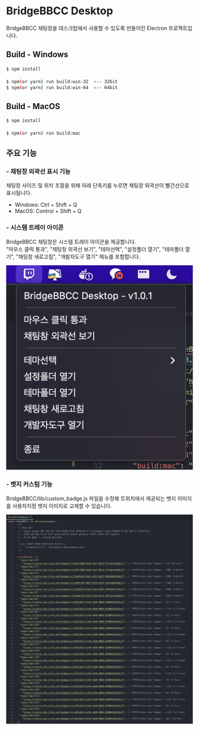 # BridgeBBCC Desktop

BridgeBBCC 채팅창을 데스크탑에서 사용할 수 있도록 만들어진 Electron 프로젝트입니다.

## Build - Windows

```bash
$ npm install

$ npm(or yarn) run build:win-32  <-- 32bit
$ npm(or yarn) run build:win-64  <-- 64bit
```

## Build - MacOS

```bash
$ npm install

$ npm(or yarn) run build:mac
```

## 주요 기능

### - 채팅창 외곽선 표시 기능

채팅창 사이즈 및 위치 조절을 위해 아래 단축키를 누르면 채팅창 외곽선이 빨간선으로 표시됩니다.

- Windows: Ctrl + Shift + Q
- MacOS: Control + Shift + Q

### - 시스템 트레이 아이콘

BridgeBBCC 채팅창은 시스템 트레이 아이콘을 제공합니다.  
"마우스 클릭 통과", "채팅창 외곽선 보기", "테마선택", "설정폴더 열기", "테마폴더 열기", "채팅창 새로고침", "개발자도구 열기" 메뉴를 포함합니다.

![readme_1.png](./readme/readme_1.png)

### - 뱃지 커스텀 기능

BridgeBBCC/lib/custom_badge.js 파일을 수정해 트위치에서 제공되는 뱃지 이미지를 사용자지정 뱃지 이미지로 교체할 수 있습니다.

![readme_2.png](./readme/readme_2.png)
